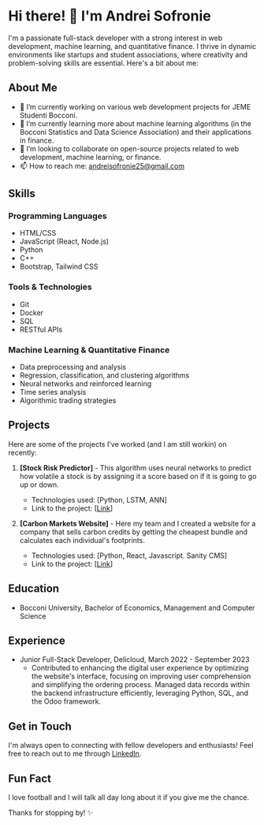 # Hi there! 👋 I'm Andrei Sofronie

I'm a passionate full-stack developer with a strong interest in web development, machine learning, and quantitative finance. I thrive in dynamic environments like startups and student associations, where creativity and problem-solving skills are essential. Here's a bit about me:

## About Me

- 🔭 I’m currently working on various web development projects for JEME Studenti Bocconi.
- 🌱 I’m currently learning more about machine learning algorithms (in the Bocconi Statistics and Data Science Association) and their applications in finance.
- 👯 I’m looking to collaborate on open-source projects related to web development, machine learning, or finance.
- 📫 How to reach me: andreisofronie25@gmail.com

## Skills

### Programming Languages

- HTML/CSS
- JavaScript (React, Node.js)
- Python
- C++
- Bootstrap, Tailwind CSS

### Tools & Technologies

- Git
- Docker
- SQL
- RESTful APIs

### Machine Learning & Quantitative Finance

- Data preprocessing and analysis
- Regression, classification, and clustering algorithms
- Neural networks and reinforced learning
- Time series analysis
- Algorithmic trading strategies

## Projects

Here are some of the projects I've worked (and I am still workin) on recently:

1. **[Stock Risk Predictor]** - This algorithm uses neural networks to predict how volatile a stock is by assigning it a score based on if it is going to go up or down.
   - Technologies used: [Python, LSTM, ANN]
   - Link to the project: [[Link](https://github.com/Sofro21/STOCK)]

2. **[Carbon Markets Website]** - Here my team and I created a website for a company that sells carbon credits by getting the cheapest bundle and calculates each individual's footprints.
   - Technologies used: [Python, React, Javascript. Sanity CMS]
   - Link to the project: [[Link](https://github.com/Sofro21/carbon-markets)]

## Education

- Bocconi University, Bachelor of Economics, Management and Computer Science

## Experience

- Junior Full-Stack Developer, Delicloud, March 2022 - September 2023
  - Contributed to enhancing the digital user experience by optimizing the website's interface, focusing on improving user comprehension and simplifying the ordering process. Managed data records within the backend infrastructure efficiently, leveraging Python, SQL, and the Odoo framework.


## Get in Touch

I'm always open to connecting with fellow developers and enthusiasts! Feel free to reach out to me through [LinkedIn]([https://www.linkedin.com/in/yourusername/](https://www.linkedin.com/in/andrei-sofronie-a035781b6/)).

## Fun Fact

I love football and I will talk all day long about it if you give me the chance.

Thanks for stopping by! ✨
